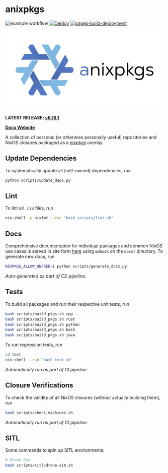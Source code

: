 # anixpkgs

![example workflow](https://github.com/goromal/anixpkgs/actions/workflows/test.yml/badge.svg) [![Deploy](https://github.com/goromal/anixpkgs/actions/workflows/deploy.yml/badge.svg?event=push)](https://github.com/goromal/anixpkgs/actions/workflows/deploy.yml) [![pages-build-deployment](https://github.com/goromal/anixpkgs/actions/workflows/pages/pages-build-deployment/badge.svg)](https://github.com/goromal/anixpkgs/actions/workflows/pages/pages-build-deployment)

![](https://raw.githubusercontent.com/goromal/anixdata/master/data/img/anixpkgs.png "anixpkgs")

**LATEST RELEASE: [v6.16.1](https://github.com/goromal/anixpkgs/tree/v6.16.1)**

**[Docs Website](https://goromal.github.io/anixpkgs/)**

A collection of personal (or otherwise personally useful) repositories and NixOS closures packaged as a [nixpkgs](https://github.com/NixOS/nixpkgs) overlay.

## Update Dependencies

To systematically update all (self-owned) dependencies, run

```bash
python scripts/update_deps.py
```

## Lint

To lint all `.nix` files, run

```bash
nix-shell -p nixfmt --run "bash scripts/lint.sh"
```

## Docs

Comprehensive documentation for individual packages and common NixOS use cases is served in site form [here](https://goromal.github.io/anixpkgs/) using `mdbook` on the `docs/` directory. To generate new docs, run

```bash
NIXPKGS_ALLOW_UNFREE=1 python scripts/generate_docs.py
```

*Auto-generated as part of CD pipeline.*

## Tests

To build all packages and run their respective unit tests, run

```bash
bash scripts/build_pkgs.sh cpp
bash scripts/build_pkgs.sh rust
bash scripts/build_pkgs.sh python
bash scripts/build_pkgs.sh bash
bash scripts/build_pkgs.sh java
```

To run regression tests, run

```bash
cd test
nix-shell --run "bash test.sh"
```

*Automatically run as part of CI pipeline.*

## Closure Verifications

To check the validity of all NixOS closures (without actually building them), run

```bash
bash scripts/check_machines.sh
```

*Automatically run as part of CI pipeline.*

## SITL

Some commands to spin up SITL environments:

```bash
# Drone Sim
bash scripts/sitl/drone-sim.sh
```
